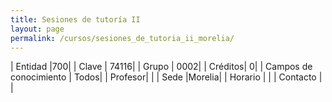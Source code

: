 ```yaml
---
title: Sesiones de tutoría II
layout: page
permalink: /cursos/sesiones_de_tutoria_ii_morelia/
---
```


| Entidad |700|
| Clave | 74116|
| Grupo | 0002|
| Créditos| 0|
| Campos de conocimiento | Todos|
| Profesor| |
| Sede |Morelia|
| Horario | |
| Contacto | |
